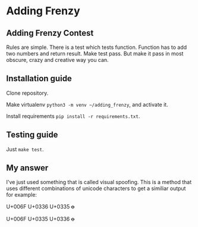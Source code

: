 # Adding Frenzy
## Adding Frenzy Contest

Rules are simple. There is a test which tests function. Function has to add two numbers and return result. Make test pass.
But make it pass in most obscure, crazy and creative way you can.

## Installation guide

Clone repository.

Make virtualenv `python3 -m venv ~/adding_frenzy`, and activate it.

Install requirements `pip install -r requirements.txt`.

## Testing guide

Just `make test`.

## My answer

I've just used something that is called visual spoofing.
This is a method that uses different combinations of unicode characters to get a similiar output for example:

U+006F U+0336 U+0335	o̶̵

U+006F U+0335 U+0336	o̵̶

